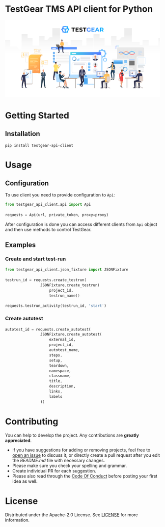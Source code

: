 # TestGear TMS API client for Python
![TestGear](https://raw.githubusercontent.com/testgear-tms/api-client-python/master/images/banner.png)

# Getting Started

## Installation
```
pip install testgear-api-client
```

# Usage

## Configuration

To use client you need to provide configuration to `Api`:
```py
from testgear_api_client.api import Api

requests = Api(url, private_token, proxy=proxy)
```

After configuration is done you can access different clients from `Api` object and then use methods to control TestGear.

## Examples

### Create and start test-run
```py
from testgear_api_client.json_fixture import JSONFixture

testrun_id = requests.create_testrun(
                JSONFixture.create_testrun(
                    project_id,
                    testrun_name))
					
requests.testrun_activity(testrun_id, 'start')
```

### Create autotest
```py
autotest_id = requests.create_autotest(
				JSONFixture.create_autotest(
					external_id,
					project_id,
					autotest_name,
					steps,
					setup,
					teardown,
					namespace,
					classname,
					title,
					description,
					links,
					labels
				))		
```

# Contributing

You can help to develop the project. Any contributions are **greatly appreciated**.

* If you have suggestions for adding or removing projects, feel free to [open an issue](https://github.com/testgear-tms/api-client-python/issues/new) to discuss it, or directly create a pull request after you edit the *README.md* file with necessary changes.
* Please make sure you check your spelling and grammar.
* Create individual PR for each suggestion.
* Please also read through the [Code Of Conduct](https://github.com/testgear-tms/api-client-python/blob/master/CODE_OF_CONDUCT.md) before posting your first idea as well.

# License

Distributed under the Apache-2.0 License. See [LICENSE](https://github.com/testgear-tms/api-client-python/blob/master/LICENSE.md) for more information.

